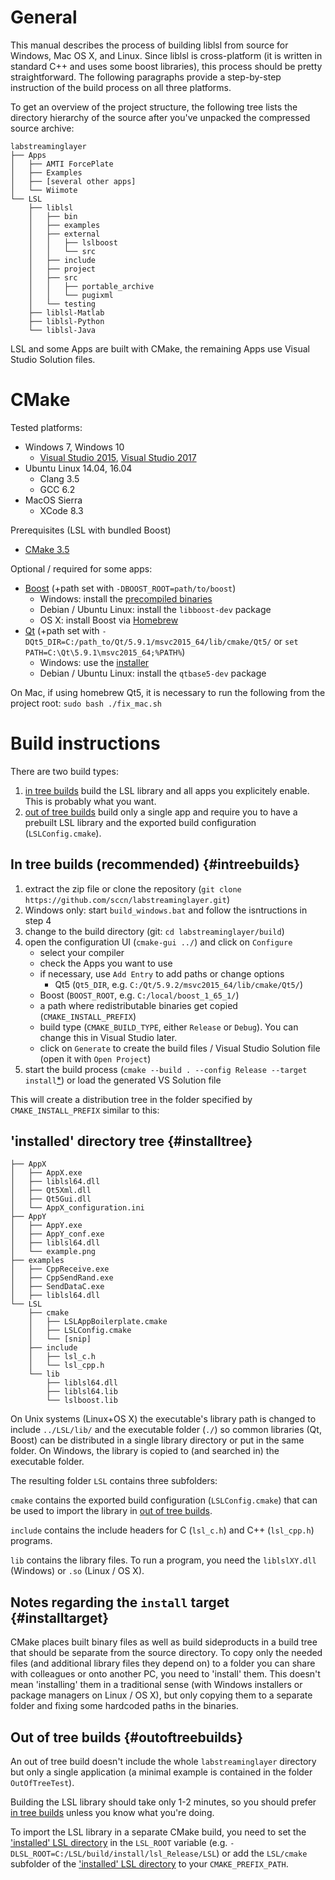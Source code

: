 # General

This manual describes the process of building liblsl from source for Windows, Mac OS X, and Linux.
Since liblsl is cross-platform (it is written in standard C++ and uses some boost libraries),
this process should be pretty straightforward.
The following paragraphs provide a step-by-step instruction of the build process on all three platforms. 

To get an overview of the project structure, the following tree lists the directory
hierarchy of the source after you've unpacked the compressed source archive:

    labstreaminglayer
    ├── Apps
    │   ├── AMTI ForcePlate
    │   ├── Examples
    │   ├── [several other apps]
    │   └── Wiimote
    └── LSL
        ├── liblsl
        │   ├── bin
        │   ├── examples
        │   ├── external
        │   │   ├── lslboost
        │   │   └── src
        │   ├── include
        │   ├── project
        │   ├── src
        │   │   ├── portable_archive
        │   │   └── pugixml
        │   └── testing
        ├── liblsl-Matlab
        ├── liblsl-Python
        └── liblsl-Java

LSL and some Apps are built with CMake, the remaining Apps use Visual Studio Solution files.

# CMake

Tested platforms:
* Windows 7, Windows 10
    - [Visual Studio 2015](https://www.visualstudio.com/vs/older-downloads/), [Visual Studio 2017](https://www.visualstudio.com/downloads/)
* Ubuntu Linux 14.04, 16.04
    - Clang 3.5
    - GCC 6.2
* MacOS Sierra
    - XCode 8.3

Prerequisites (LSL with bundled Boost)
- [CMake 3.5](https://cmake.org/download/)

Optional / required for some apps:
- [Boost](https://boost.org) (+path set with `-DBOOST_ROOT=path/to/boost`)
    - Windows: install the [precompiled binaries](https://sourceforge.net/projects/boost/files/boost-binaries/)
    - Debian / Ubuntu Linux: install the `libboost-dev` package
    - OS X: install Boost via [Homebrew](https://brew.sh/)
- [Qt](http://qt.io) (+path set with `-DQt5_DIR=C:/path_to/Qt/5.9.1/msvc2015_64/lib/cmake/Qt5/` or `set PATH=C:\Qt\5.9.1\msvc2015_64;%PATH%`)
    - Windows: use the [installer](http://download.qt.io/official_releases/online_installers/qt-unified-windows-x86-online.exe)
    - Debian / Ubuntu Linux: install the `qtbase5-dev` package

On Mac, if using homebrew Qt5, it is necessary to run the following from the project root:
`sudo bash ./fix_mac.sh`

# Build instructions

There are two build types:

1. [in tree builds](#intreebuilds) build the LSL library and all apps you explicitely enable. This is probably what you want.
1. [out of tree builds](#outoftreebuild) build only a single app and require you to have a prebuilt LSL library and the exported build configuration (`LSLConfig.cmake`).

## In tree builds (recommended) {#intreebuilds}

1. extract the zip file or clone the repository (`git clone https://github.com/sccn/labstreaminglayer.git`)
2. Windows only: start `build_windows.bat` and follow the isntructions in step 4
3. change to the build directory (git: `cd labstreaminglayer/build`)
4. open the configuration UI (`cmake-gui ../`) and click on `Configure`
    - select your compiler
    - check the Apps you want to use
    - if necessary, use `Add Entry` to add paths or change options
        - Qt5 (`Qt5_DIR`, e.g. `C:/Qt/5.9.2/msvc2015_64/lib/cmake/Qt5/`)
	- Boost (`BOOST_ROOT`, e.g. `C:/local/boost_1_65_1/`)
	- a path where redistributable binaries get copied (`CMAKE_INSTALL_PREFIX`)
	- build type (`CMAKE_BUILD_TYPE`, either `Release` or `Debug`). You can change this in Visual Studio later.
    - click on `Generate` to create the build files / Visual Studio Solution file (open it with `Open Project`)
5. start the build process (`cmake --build . --config Release --target install`[*](#installtarget)) or load the generated VS Solution file

This will create a distribution tree in the folder specified by `CMAKE_INSTALL_PREFIX` similar to this:

## 'installed' directory tree {#installtree}

    ├── AppX
    │   ├── AppX.exe
    │   ├── liblsl64.dll
    │   ├── Qt5Xml.dll
    │   ├── Qt5Gui.dll
    │   └── AppX_configuration.ini
    ├── AppY
    │   ├── AppY.exe
    │   ├── AppY_conf.exe
    │   ├── liblsl64.dll
    │   └── example.png
    ├── examples
    │   ├── CppReceive.exe
    │   ├── CppSendRand.exe
    │   ├── SendDataC.exe
    │   ├── liblsl64.dll
    └── LSL
        ├── cmake
        │   ├── LSLAppBoilerplate.cmake
        │   ├── LSLConfig.cmake
        │   └── [snip]
        ├── include
        │   ├── lsl_c.h
        │   └── lsl_cpp.h
        └── lib
            ├── liblsl64.dll
            ├── liblsl64.lib
            └── lslboost.lib

On Unix systems (Linux+OS X) the executable's library path is changed to include
`../LSL/lib/` and the executable folder (`./`) so common libraries (Qt, Boost)
can be distributed in a single library directory or put in the same folder.
On Windows, the library is copied to (and searched in) the executable folder.

The resulting folder `LSL` contains three subfolders:

`cmake` contains the exported build configuration (`LSLConfig.cmake`) that can be used to import
the library in [out of tree builds](#outoftreebuilds).

`include` contains the include headers for C (`lsl_c.h`) and C++ (`lsl_cpp.h`) programs.

`lib` contains the library files. To run a program, you need the `liblslXY.dll` (Windows) or `.so` (Linux / OS X).

## Notes regarding the `install` target {#installtarget}

CMake places built binary files as well as build sideproducts in a build tree that should be separate from
the source directory. To copy only the needed files (and additional library files they depend on) to a folder
you can share with colleagues or onto another PC, you need to 'install' them.
This doesn't mean 'installing' them in a traditional sense (with Windows installers or package managers on
Linux / OS X), but only copying them to a separate folder and fixing some hardcoded paths in the binaries.

## Out of tree builds {#outoftreebuilds}

An out of tree build doesn't include the whole `labstreaminglayer` directory but only a single application
(a minimal example is contained in the folder `OutOfTreeTest`).

Building the LSL library should take only 1-2 minutes, so you should prefer [in tree builds](#intreebuilds)
unless you know what you're doing.

To import the LSL library in a separate CMake build, you need to set the ['installed' LSL directory](#installtree)
in the `LSL_ROOT` variable (e.g. `-DLSL_ROOT=C:/LSL/build/install/lsl_Release/LSL`) or add the `LSL/cmake` subfolder
of the ['installed' LSL directory](#installtree) to your `CMAKE_PREFIX_PATH`.